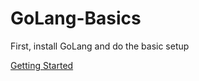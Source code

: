 # GoLang-Basics

First, install GoLang and do the basic setup

[Getting Started](https://golang.org/doc/install?download=go1.14.4.windows-amd64.msi)
